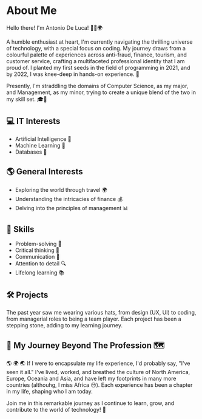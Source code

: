 # About Me

Hello there! I'm Antonio De Luca! 🙋‍♂️🌍

A humble enthusiast at heart, I'm currently navigating the thrilling universe of technology, with a special focus on coding. My journey draws from a colourful palette of experiences across anti-fraud, finance, tourism, and customer service, crafting a multifaceted professional identity that I am proud of. I planted my first seeds in the field of programming in 2021, and by 2022, I was knee-deep in hands-on experience. 🚀 

Presently, I'm straddling the domains of Computer Science, as my major, and Management, as my minor, trying to create a unique blend of the two in my skill set. 🎓💼

## 💻 IT Interests 

- Artificial Intelligence 🤖
- Machine Learning 🧠
- Databases 💽

## 🌎 General Interests 

- Exploring the world through travel 🌍
- Understanding the intricacies of finance 💰
- Delving into the principles of management 📊

## 🏅 Skills 

- Problem-solving 🧩
- Critical thinking 🎯
- Communication 📢
- Attention to detail 🔍
- Lifelong learning 📚

## 🛠️ Projects 

The past year saw me wearing various hats, from design (UX, UI) to coding, from managerial roles to being a team player. Each project has been a stepping stone, adding to my learning journey. 

## 👣 My Journey Beyond The Profession 🗺️ 
🌎 🌍 🌏 
If I were to encapsulate my life experience, I'd probably say, "I've seen it all." I've lived, worked, and breathed the culture of North America, Europe, Oceania and Asia, and have left my footprints in many more countries (althouhg, I miss Africa 😒). Each experience has been a chapter in my life, shaping who I am today. 

Join me in this remarkable journey as I continue to learn, grow, and contribute to the world of technology! 🚀
